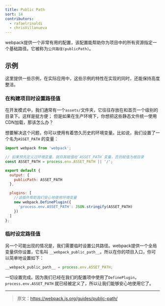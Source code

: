 ```yaml
---
title: Public Path
sort: 14
contributors:
  - rafaelrinaldi
  - chrisVillanueva
---
```


webpack提供一个非常有用的配置，该配置能帮助你为项目中的所有资源指定一个基础路径。它被称为`公共路径(publicPath)`。

## 示例

这里提供一些示例，在实际应用中，这些示例的特性在实现的同时，还能保持高度整洁。

### 在构建项目时设置路径值

在开发模式中，我们通常有一个`assets/`文件夹，它往往存放在和首页一个级别的目录下。这样是挺方便；
但是如果在生产环境下，你想把这些静态文件统一使用CDN加载，那该怎么办？

想要解决这个问题，你可以使用有着悠久历史的环境变量。比如说，我们设置了一个名为`ASSET_PATH`
的变量：

```js
import webpack from 'webpack';

// 如果预先定义过环境变量，就将其赋值给`ASSET_PATH`变量，否则赋值为根目录
const ASSET_PATH = process.env.ASSET_PATH || '/';

export default {
  output: {
    publicPath: ASSET_PATH
  },

  plugins: [
    //该插件帮助我们安心地使用环境变量
    new webpack.DefinePlugin({
      'process.env.ASSET_PATH': JSON.stringify(ASSET_PATH)
    })
  ]
};
```

### 临时设定路径值

另一个可能出现的情况是，我们需要临时设置公共路径。webpack提供一个全局变量供你设置，它名叫
`__webpack_public_path__`。所以在你的项目入口，你可以简单地设置如下：

```js
__webpack_public_path__ = process.env.ASSET_PATH;
```

一切设置完成。因为我们已经在我们的配置项中使用了`DefinePlugin`，`process.env.ASSET_PATH`
就已经被定义了，所以让我们能够安心地使用它了。

***

> 原文：https://webpack.js.org/guides/public-path/
